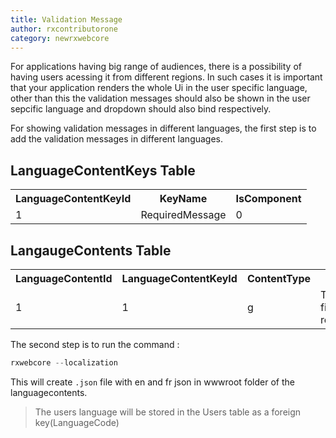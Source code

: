 ```yaml
---
title: Validation Message
author: rxcontributorone
category: newrxwebcore
---
```


For applications having big range of audiences, there is a possibility of having users acessing it from different regions. In such cases it is important that your application renders the whole Ui in the user specific language, other than this the validation messages should also be shown in the user sepcific language and dropdown should also bind respectively.

For showing validation messages in different languages, the first step is to add the validation messages in different languages. 

## LanguageContentKeys Table

<table class="table table-bordered">
<tr><th>LanguageContentKeyId</th><th>KeyName</th><th>IsComponent</th></tr>
<tr><td>1</td><td>RequiredMessage</td><td>0</td></tr>
</table>

## LangaugeContents Table 

<table class="table table-bordered">
<tr><th>LanguageContentId</th><th>LanguageContentKeyId</th><th>ContentType</th><th>En</th><th>Fr</th></tr>
<tr><td>1</td><td>1</td><td>g</td><td>This field is required</td><td>{0} is required</td></tr>
</table>

The second step is to run the command : 

```js
rxwebcore --localization
```

This will create `.json` file with en and fr json in wwwroot folder of the languagecontents.

> The users language will be stored in the Users table as a foreign key(LanguageCode)